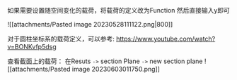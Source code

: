 如果需要设置随空间变化的载荷，将载荷的定义改为Function 然后直接输入y即可

![[attachments/Pasted image 20230528111122.png|800]]

对于圆柱坐标系的载荷定义，可以参考: 
https://www.youtube.com/watch?v=BONKvfp5dsg

查看截面上的载荷： 在Resuts `->` section Plane `->` new section plane
![[attachments/Pasted image 20230603011750.png]]